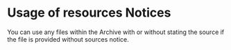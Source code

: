 # Usage of resources Notices

  You can use any files within the Archive with or without stating the source if the file is provided without sources notice.
